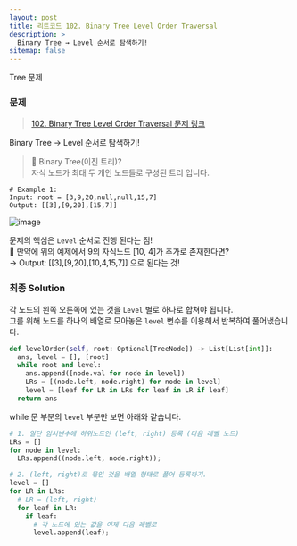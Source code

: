 ```yaml
---
layout: post
title: 리트코드 102. Binary Tree Level Order Traversal
description: >
  Binary Tree → Level 순서로 탐색하기!
sitemap: false
---
```


Tree 문제

### 문제
> [102. Binary Tree Level Order Traversal 문제 링크](https://leetcode.com/problems/binary-tree-level-order-traversal/?envType=study-plan&id=level-1)

Binary Tree → Level 순서로 탐색하기!

> 🤔 Binary Tree(이진 트리)?
> <br>
> 자식 노드가 최대 두 개인 노드들로 구성된 트리 입니다.


```text
# Example 1:
Input: root = [3,9,20,null,null,15,7]
Output: [[3],[9,20],[15,7]]
```

![image](https://user-images.githubusercontent.com/93169519/230064070-fcb82fc7-00b3-4f10-b362-3692eba2fc01.png)

문제의 핵심은 `Level` 순서로 진행 된다는 점!
<br>
🤔 만약에 위의 예제에서 9의 자식노드 [10, 4]가 추가로 존재한다면?
<br>
→ Output: [[3],[9,20],[10,4,15,7]] 으로 된다는 것!


### 최종 Solution

각 노드의 왼쪽 오른쪽에 있는 것을 `Level` 별로 하나로 합쳐야 됩니다.
<br>
그를 위해 노드를 하나의 배열로 모아놓은 `level` 변수를 이용해서 반복하여 풀어냈습니다.

```python
def levelOrder(self, root: Optional[TreeNode]) -> List[List[int]]:
  ans, level = [], [root]
  while root and level:
    ans.append([node.val for node in level])
    LRs = [(node.left, node.right) for node in level]
    level = [leaf for LR in LRs for leaf in LR if leaf]
  return ans
```


while 문 부분의 `level` 부분만 보면 아래와 같습니다.
```python
# 1. 일단 임시변수에 하위노드인 (left, right) 등록 (다음 레벨 노드)
LRs = []
for node in level:
  LRs.append((node.left, node.right));

# 2. (left, right)로 묶인 것을 배열 형태로 풀어 등록하기.
level = []
for LR in LRs:
  # LR = (left, right)
  for leaf in LR:
    if leaf:
      # 각 노드에 있는 값을 이제 다음 레벨로 
      level.append(leaf);
```

